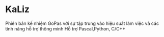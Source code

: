# KaLiz
Phiên bản kế nhiệm GoPas với sự tập trung vào hiệu suất làm việc và các tính năng hỗ trợ thông minh
Hỗ trợ Pascal,Python, C/C++

